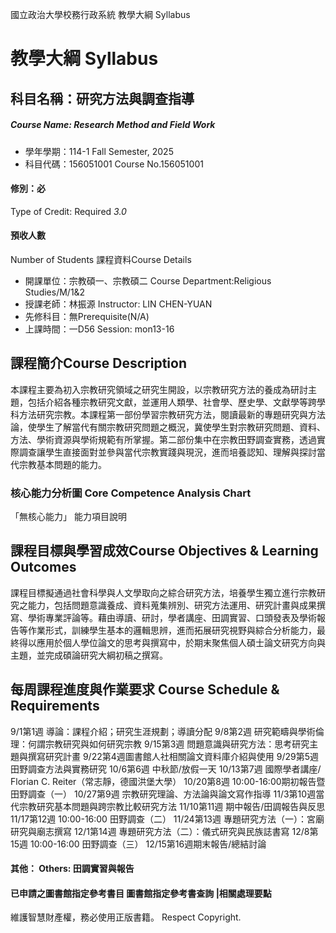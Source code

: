 國立政治大學校務行政系統 教學大綱 Syllabus
# 教學大綱 Syllabus
##  科目名稱：研究方法與調查指導
#####  Course Name: Research Method and Field Work
  * 學年學期：114-1 Fall Semester, 2025 
  * 科目代碼：156051001 Course No.156051001
#### 修別：必
Type of Credit: Required 
_3.0_
#### 預收人數
Number of Students
課程資料Course Details
  * 開課單位：宗教碩一、宗教碩二 Course Department:Religious Studies/M/1&2 
  * 授課老師：林振源 Instructor: LIN CHEN-YUAN 
  * 先修科目：無Prerequisite(N/A)
  * 上課時間：一D56 Session: mon13-16
##  課程簡介Course Description
本課程主要為初入宗教研究領域之研究生開設，以宗教研究方法的養成為研討主題，包括介紹各種宗教研究文獻，並運用人類學、社會學、歷史學、文獻學等跨學科方法研究宗教。本課程第一部份學習宗教研究方法，閱讀最新的專題研究與方法論，使學生了解當代有關宗教研究問題之概況，冀使學生對宗教研究問題、資料、方法、學術資源與學術規範有所掌握。第二部份集中在宗教田野調查實務，透過實際調查讓學生直接面對並參與當代宗教實踐與現況，進而培養認知、理解與探討當代宗教基本問題的能力。
###  核心能力分析圖 Core Competence Analysis Chart
「無核心能力」 
能力項目說明
##  課程目標與學習成效Course Objectives & Learning Outcomes 
課程目標擬通過社會科學與人文學取向之綜合研究方法，培養學生獨立進行宗教研究之能力，包括問題意識養成、資料蒐集辨別、研究方法運用、研究計畫與成果撰寫、學術專業評論等。藉由導讀、研討，學者講座、田調實習、口頭發表及學術報告等作業形式，訓練學生基本的邏輯思辨，進而拓展研究視野與綜合分析能力，最終得以應用於個人學位論文的思考與撰寫中，於期末聚焦個人碩士論文研究方向與主題，並完成碩論研究大綱初稿之撰寫。
##  每周課程進度與作業要求 Course Schedule & Requirements
9/1第1週 導論：課程介紹；研究生涯規劃；導讀分配
9/8第2週 研究範疇與學術倫理：何謂宗教研究與如何研究宗教
9/15第3週 問題意識與研究方法：思考研究主題與撰寫研究計畫
9/22第4週圖書館人社相關論文資料庫介紹與使用
9/29第5週 田野調查方法與實務研究
10/6第6週 中秋節/放假一天
10/13第7週 國際學者講座/ Florian C. Reiter（常志靜，德國洪堡大學）
10/20第8週 10:00-16:00期初報告暨田野調查（一）
10/27第9週 宗教研究理論、方法論與論文寫作指導
11/3第10週當代宗教研究基本問題與跨宗教比較研究方法
11/10第11週 期中報告/田調報告與反思
11/17第12週 10:00-16:00 田野調查（二）
11/24第13週 專題研究方法（一）：宮廟研究與廟志撰寫
12/1第14週 專題研究方法（二）：儀式研究與民族誌書寫
12/8第15週 10:00-16:00 田野調查（三）
12/15第16週期末報告/總結討論
####  其他： Others: 田調實習與報告 
####  已申請之圖書館指定參考書目  圖書館指定參考書查詢 |相關處理要點
維護智慧財產權，務必使用正版書籍。 Respect Copyright.